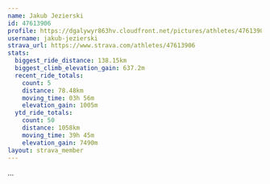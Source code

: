 ```yaml
---
name: Jakub Jezierski
id: 47613906
profile: https://dgalywyr863hv.cloudfront.net/pictures/athletes/47613906/14681924/1/large.jpg
username: jakub-jezierski
strava_url: https://www.strava.com/athletes/47613906
stats:
  biggest_ride_distance: 138.15km
  biggest_climb_elevation_gain: 637.2m
  recent_ride_totals:
    count: 5
    distance: 78.48km
    moving_time: 03h 56m
    elevation_gain: 1005m
  ytd_ride_totals:
    count: 50
    distance: 1058km
    moving_time: 39h 45m
    elevation_gain: 7490m
layout: strava_member
--- 
```

...
